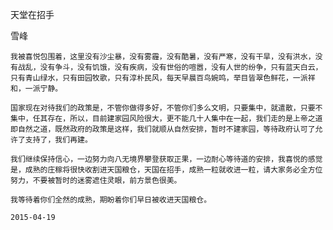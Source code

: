 天堂在招手

雪峰


    我被喜悦包围着，这里没有沙尘暴，没有雾霾，没有酷暑，没有严寒，没有干旱，没有洪水，没有战乱，没有争斗，没有饥饿，没有疾病，没有世俗的喧嚣，没有人世的纷争，只有蓝天白云，只有青山绿水，只有田园牧歌，只有淳朴民风，每天早晨百鸟婉鸣，举目皆翠色鲜花，一派祥和，一派宁静。

    国家现在对待我们的政策是，不管你做得多好，不管你们多么文明，只要集中，就遣散，只要不集中，任其存在，所以，目前建家园风险很大，更不能几十人集中在一起，我们走的是上帝之道即自然之道，既然政府的政策是这样，我们就顺从自然安排，暂时不建家园，等待政府认可了允许了支持了，我们再建。

    我们继续保持信心，一边努力向八无境界攀登获取正果，一边耐心等待道的安排，我喜悦的感觉是，成熟的庄稼将很快收割进天国粮仓，天国在招手，成熟一粒就收进一粒，请大家务必全方位努力，不要被暂时的迷雾遮住灵眼，前方景色很美。

    我等待着你们全然的成熟，期盼着你们早日被收进天国粮仓。

    2015-04-19



